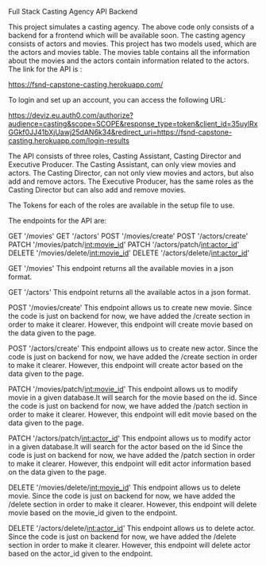 Full Stack Casting Agency API Backend

This project simulates a casting agency. 
The above code only consists of a backend for a frontend which will be available soon.
The casting agency consists of actors and movies. This project has two models used, which are the actors and movies table. The movies table contains all the information about the movies and the actors contain information related to the actors.
The link for the API is :

https://fsnd-capstone-casting.herokuapp.com/


To login and set up an account, you can access the following URL:

https://deviz.eu.auth0.com/authorize?audience=casting&scope=SCOPE&response_type=token&client_id=35uylRxGGkf0JJ41bXjUawj25dAN6k34&redirect_uri=https://fsnd-capstone-casting.herokuapp.com/login-results

The API consists of three roles, Casting Assistant, Casting Director and Executive Producer.
The Casting Assistant, can only view movies and actors.
The Casting Director, can not only view movies and actors, but also add and remove actors.
The Executive Producer, has the same roles as the Casting Director but can also add and remove movies.

The Tokens for each of the roles are available in the setup file to use.

The endpoints for the API are:

GET '/movies'
GET '/actors'
POST '/movies/create'
POST '/actors/create'
PATCH '/movies/patch/<int:movie_id>'
PATCH '/actors/patch/<int:actor_id>'
DELETE '/movies/delete/<int:movie_id>'
DELETE '/actors/delete/<int:actor_id>'

GET '/movies'
This endpoint returns all the available movies in a json format.

GET '/actors'
This endpoint returns all the available actos in a json format.

POST '/movies/create'
This endpoint allows us to create new movie. Since the code is just on backend for now, we have added the /create section in order to make it clearer. However, this endpoint will create movie based on the data given to the page.

POST '/actors/create'
This endpoint allows us to create new actor. Since the code is just on backend for now, we have added the /create section in order to make it clearer. However, this endpoint will create actor based on the data given to the page.

PATCH '/movies/patch/<int:movie_id>'
This endpoint allows us to modify movie in a given database.It will search for the movie based on the id. Since the code is just on backend for now, we have added the /patch section in order to make it clearer. However, this endpoint will edit movie based on the data given to the page.

PATCH '/actors/patch/<int:actor_id>'
This endpoint allows us to modify actor in a given database.It will search for the actor based on the id Since the code is just on backend for now, we have added the /patch section in order to make it clearer. However, this endpoint will edit actor information based on the data given to the page.

DELETE '/movies/delete/<int:movie_id>'
This endpoint allows us to delete movie. Since the code is just on backend for now, we have added the /delete section in order to make it clearer. However, this endpoint will delete movie based on the movie_id given to the endpoint.

DELETE '/actors/delete/<int:actor_id>'
This endpoint allows us to delete actor. Since the code is just on backend for now, we have added the /delete section in order to make it clearer. However, this endpoint will delete actor based on the actor_id given to the endpoint.
